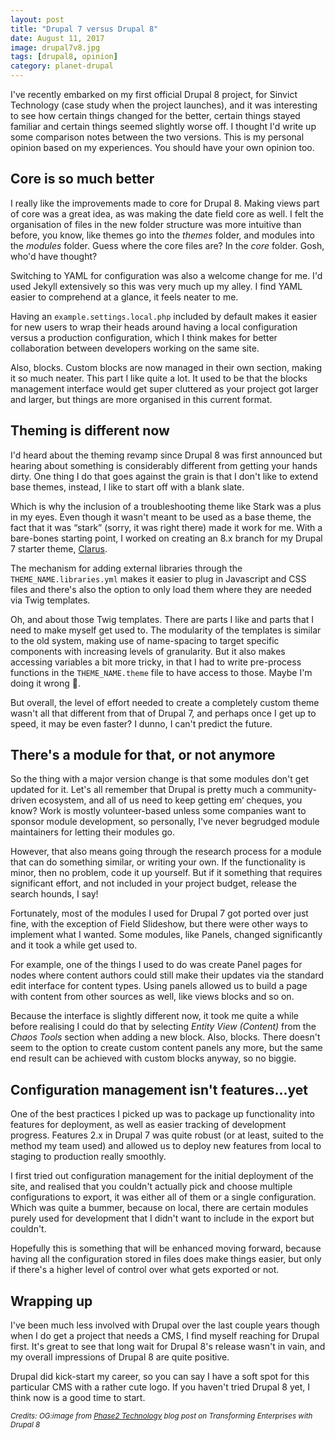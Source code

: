 ```yaml
---
layout: post
title: "Drupal 7 versus Drupal 8"
date: August 11, 2017
image: drupal7v8.jpg
tags: [drupal8, opinion]
category: planet-drupal
---
```

I've recently embarked on my first official Drupal 8 project, for Sinvict Technology (case study when the project launches), and it was interesting to see how certain things changed for the better, certain things stayed familiar and certain things seemed slightly worse off. I thought I'd write up some comparison notes between the two versions. This is my personal opinion based on my experiences. You should have your own opinion too.

## Core is so much better

I really like the improvements made to core for Drupal 8. Making views part of core was a great idea, as was making the date field core as well. I felt the organisation of files in the new folder structure was more intuitive than before, you know, like themes go into the *themes* folder, and modules into the *modules* folder. Guess where the core files are? In the *core* folder. Gosh, who'd have thought?

Switching to YAML for configuration was also a welcome change for me. I'd used Jekyll extensively so this was very much up my alley. I find YAML easier to comprehend at a glance, it feels neater to me.

Having an `example.settings.local.php` included by default makes it easier for new users to wrap their heads around having a local configuration versus a production configuration, which I think makes for better collaboration between developers working on the same site.

Also, blocks. Custom blocks are now managed in their own section, making it so much neater. This part I like quite a lot. It used to be that the blocks management interface would get super cluttered as your project got larger and larger, but things are more organised in this current format.

## Theming is different now

I'd heard about the theming revamp since Drupal 8 was first announced but hearing about something is considerably different from getting your hands dirty. One thing I do that goes against the grain is that I don't like to extend base themes, instead, I like to start off with a blank slate.

Which is why the inclusion of a troubleshooting theme like Stark was a plus in my eyes. Even though it wasn't meant to be used as a base theme, the fact that it was “stark” (sorry, it was right there) made it work for me. With a bare-bones starting point, I worked on creating an 8.x branch for my Drupal 7 starter theme, [Clarus](https://www.drupal.org/sandbox/hj_chen/2345293).

The mechanism for adding external libraries through the `THEME_NAME.libraries.yml` makes it easier to plug in Javascript and CSS files and there's also the option to only load them where they are needed via Twig templates.

Oh, and about those Twig templates. There are parts I like and parts that I need to make myself get used to. The modularity of the templates is similar to the old system, making use of name-spacing to target specific components with increasing levels of granularity. But it also makes accessing variables a bit more tricky, in that I had to write pre-process functions in the `THEME_NAME.theme` file to have access to those. Maybe I'm doing it wrong <span class="emoji" role="img" tabindex="0" aria-label="person shrugging">&#x1F937;</span>.

But overall, the level of effort needed to create a completely custom theme wasn't all that different from that of Drupal 7, and perhaps once I get up to speed, it may be even faster? I dunno, I can't predict the future.

## There's a module for that, or not anymore

So the thing with a major version change is that some modules don't get updated for it. Let's all remember that Drupal is pretty much a community-driven ecosystem, and all of us need to keep getting em‘ cheques, you know? Work is mostly volunteer-based unless some companies want to sponsor module development, so personally, I've never begrudged module maintainers for letting their modules go.

However, that also means going through the research process for a module that can do something similar, or writing your own. If the functionality is minor, then no problem, code it up yourself. But if it something that requires significant effort, and not included in your project budget, release the search hounds, I say!

Fortunately, most of the modules I used for Drupal 7 got ported over just fine, with the exception of Field Slideshow, but there were other ways to implement what I wanted. Some modules, like Panels, changed significantly and it took a while get used to.

For example, one of the things I used to do was create Panel pages for nodes where content authors could still make their updates via the standard edit interface for content types. Using panels allowed us to build a page with content from other sources as well, like views blocks and so on.

Because the interface is slightly different now, it took me quite a while before realising I could do that by selecting *Entity View (Content)* from the *Chaos Tools* section when adding a new block. Also, blocks. There doesn't seem to the option to create custom content panels any more, but the same end result can be achieved with custom blocks anyway, so no biggie.

## Configuration management isn't features...yet

One of the best practices I picked up was to package up functionality into features for deployment, as well as easier tracking of development progress. Features 2.x in Drupal 7 was quite robust (or at least, suited to the method my team used) and allowed us to deploy new features from local to staging to production really smoothly.

I first tried out configuration management for the initial deployment of the site, and realised that you couldn't actually pick and choose multiple configurations to export, it was either all of them or a single configuration. Which was quite a bummer, because on local, there are certain modules purely used for development that I didn't want to include in the export but couldn't.

Hopefully this is something that will be enhanced moving forward, because having all the configuration stored in files does make things easier, but only if there's a higher level of control over what gets exported or not.

## Wrapping up

I've been much less involved with Drupal over the last couple years though when I do get a project that needs a CMS, I find myself reaching for Drupal first. It's great to see that long wait for Drupal 8's release wasn't in vain, and my overall impressions of Drupal 8 are quite positive.

Drupal did kick-start my career, so you can say I have a soft spot for this particular CMS with a rather cute logo. If you haven't tried Drupal 8 yet, I think now is a good time to start.

<em><small>Credits: OG:image from <a href="https://www.phase2technology.com/blog/transforming-enterprises-drupal-8">Phase2 Technology</a> blog post on Transforming Enterprises with Drupal 8</small></em>
